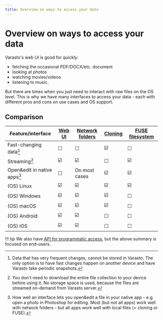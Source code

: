 ```yaml
---
title: Overview on ways to access your data
---
```


Overview on ways to access your data
====================================

Varasto's web UI is good for quickly:

- fetching the occasional PDF/DOCX/etc. document
- looking at photos
- watching movies/videos
- listening to music.

But there are times when you just need to interact with raw files on the OS level. This is
why we have many interfaces to access your data - each with different pros and cons on use
cases and OS support.


Comparison
----------

| Feature/interface      | [Web UI](web-ui/index.md) | [Network folders](network-folders/index.md) | [Cloning](client/index.md#how-does-the-cloning-interface-look-like) | [FUSE filesystem](fuse/index.md) |
|------------------------|--------|-----------------|---------|-----------------|
| Fast-changing data[^1] | ☐      | ☐              | ☑️     | ☐               |
| Streaming[^2]          | ☑️     | ☑️             | ☐      | ☑️              |
| Open&edit in native apps[^3] | ☐ | On most cases | ☑️      | ☑️             |
| (OS) Linux             | ☑️     | ☑️             | ☑️     | ☑️              |
| (OS) Windows           | ☑️     | ☑️             | ☑️     | ☐               |
| (OS) macOS             | ☑️     | ☑️             | ☑️     | ☐               |
| (OS) Android           | ☑️     | ☑️             | ☐      | ☐               |
| (OS) iOS               | ☑️     | ☑️             | ☐      | ☐               |

!!! tip
	We also have [API for programmatic access](api/index.md), but the above summary is
	focused on end-users.


[^1]: Data that has very frequent changes, cannot be stored in Varasto. The only option is
      to have fast changes happen on another device and have Varasto take periodic snapshots.

[^2]: You don't need to download the entire file collection to your device before using it.
      No storage space is used, because the files are streamed on-demand from Varasto server.

[^3]: How well an interface lets you open&edit a file in your native app - e.g. open a
      photo in Photoshop for editing. Most (but not all apps) work well with network folders -
      but all apps work well with local files (= cloning or FUSE).
